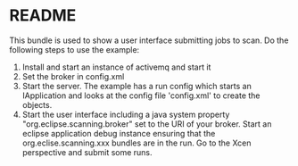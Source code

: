 # README
This bundle is used to show a user interface submitting jobs to scan.
Do the following steps to use the example:

1. Install and start an instance of activemq and start it
2. Set the broker in config.xml
3. Start the server. The example has a run config which starts an IApplication and looks at the config file 'config.xml' to create the objects.
4. Start the user interface including a java system property "org.eclipse.scanning.broker" set to the URI of your broker. Start an eclipse application debug instance ensuring that the org.eclise.scanning.xxx bundles are in the run. Go to the Xcen perspective and submit some runs.